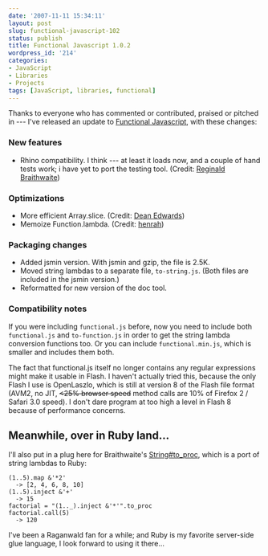 ```yaml
---
date: '2007-11-11 15:34:11'
layout: post
slug: functional-javascript-102
status: publish
title: Functional Javascript 1.0.2
wordpress_id: '214'
categories:
- JavaScript
- Libraries
- Projects
tags: [JavaScript, libraries, functional]
---
```


Thanks to everyone who has commented or contributed, praised or pitched in --- I've released an update to [Functional Javascript](/sources/javascript/functional), with these changes:

### New features

- Rhino compatibility.  I think --- at least it loads now, and a couple of hand tests work; i have yet to port the testing tool.  (Credit: [Reginald Braithwaite](http://weblog.raganwald.com/))

### Optimizations

- More efficient Array.slice.  (Credit: [Dean Edwards](http://dean.edwards.name/))
- Memoize Function.lambda.  (Credit: [henrah](http://code.google.com/u/henrah/))

### Packaging changes

- Added jsmin version.  With jsmin and gzip, the file is 2.5K.
- Moved string lambdas to a separate file, `to-string.js`.  (Both files are included in the jsmin version.)
- Reformatted for new version of the doc tool.

### Compatibility notes

If you were including `functional.js` before, now you need to include both `functional.js` and `to-function.js` in order to get the string lambda conversion functions too.  Or you can include `functional.min.js`, which is smaller and includes them both.

The fact that functional.js itself no longer contains any regular expressions might make it usable in Flash.  I haven't actually tried this, because the only Flash I use is OpenLaszlo, which is still at version 8 of the Flash file format (AVM2, no JIT, <del>&lt;25% browser speed</del> method calls are 10% of Firefox 2 / Safari 3.0 speed).  I don't dare program at too high a level in Flash 8 because of performance concerns.

## Meanwhile, over in Ruby land...

I'll also put in a plug here for Braithwaite's [String#to_proc](http://weblog.raganwald.com/2007/10/stringtoproc.html), which is a port of string lambdas to Ruby:



    (1..5).map &'*2'
      -> [2, 4, 6, 8, 10]
    (1..5).inject &'+'
      -> 15
    factorial = "(1.._).inject &'*'".to_proc
    factorial.call(5)
      -> 120


I've been a Raganwald fan for a while; and Ruby is my favorite server-side glue language, I look forward to using it there...

